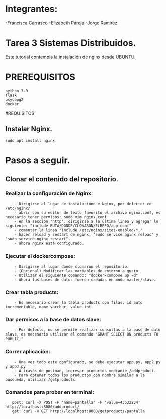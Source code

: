 # Integrantes:
-Francisca Carrasco
-Elizabeth Pareja
-Jorge Ramirez

# Tarea 3 Sistemas Distribuidos.

Este tutorial contempla la instalación de nginx desde UBUNTU.

# PREREQUISITOS
```
python 3.9
flask
psycopg2
docker.
```
#REQUISITOS: 
## Instalar Nginx.
```
sudo apt install nginx
```

# Pasos a seguir.

## Clonar el contenido del repositorio.

### Realizar la configuración de Nginx: 
```
    - Dirigirse al lugar de instalaciónd e Nginx, por defecto: cd /etc/nginx/
    - abrir con su editor de texto favorito el archivo nginx.conf, es necesario tener permisos: sudo vim nginx.conf
    - en la sección "http", dirigirse a la última linea y agregar lo siguiente: "include RUTA/DONDE/CLONARON/ELREPO/app.conf"
    - comentar la linea "include /etc/nginx/sites-enabled/*;"
    - hacer reload y restart de nginx: "sudo service nginx reload" y "sudo service nginx restart".
    - ahora nginx está configurado.
```
### Ejecutar el dockercompose:
```
    - Dirigirse al lugar donde clonaron el repositorio.
    - (Opcional) Modificar las variables de entorno a gusto.
    - Utilizar el siguiente comando: "docker-compose up -d"
    - Ahora las bases de datos fueron creadas en modo master/slave.
```
### Crear tabla products:
```
    - Es necesario crear la tabla products con filas: id auto incrementable, name varchar, value int.
```
### Dar permisos a la base de datos slave:
```
    - Por defecto, no se permite realizar consultas a la base de dato slave, es necesario utilizar el comando "GRANT SELECT ON products TO PUBLIC;"
 ```
 
### Correr aplicación:
```
    - Una vez todo este configurado, se debe ejecutar app.py, app2.py y app3.py
    - A través de postman, ingresar productos mediante /addproduct.
    - Para obtener todos los productos con nombre similar a la búsqueda, utilizar /getproducts.
```
 ### Comandos para probar en terminal:
 ```
    post: curl -X POST -F 'name=pantalla' -F 'value=43532234' http://localhost:8080/addproduct/
    get: curl -X GET http://localhost:8080/getproducts/pantalla
```
  
